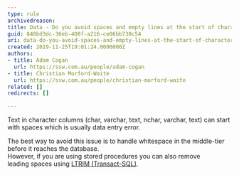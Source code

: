 ```yaml
---
type: rule
archivedreason: 
title: Data - Do you avoid spaces and empty lines at the start of character columns?
guid: 848bd3dc-36eb-408f-a216-ce06bb730c54
uri: data-do-you-avoid-spaces-and-empty-lines-at-the-start-of-character-columns
created: 2019-11-25T19:01:24.0000000Z
authors:
- title: Adam Cogan
  url: https://ssw.com.au/people/adam-cogan
- title: Christian Morford-Waite
  url: https://ssw.com.au/people/christian-morford-waite
related: []
redirects: []

---
```



<p class="ssw15-rteElement-P">​​Text in character columns (char, varchar, text, nchar, varchar, text) can start with spaces which is usually data entry error.​<br></p><p class="ssw15-rteElement-P">The best way to avoid this issue is to handle whitespace in the middle-tier before it reaches the database.<br>However, if you are using stored procedures you can also remove leading&#160;spaces using <a href="https&#58;//docs.microsoft.com/en-us/sql/t-sql/functions/ltrim-transact-sql?view=sql-server-ver15">LTRIM (Transact-SQL)​</a>.<br></p>
<br><excerpt class='endintro'></excerpt><br>



